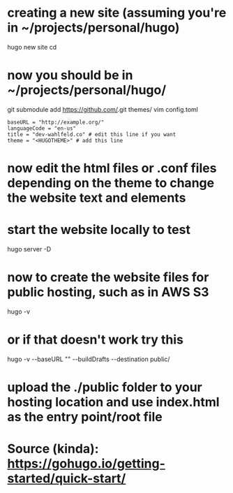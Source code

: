 # creating a new site (assuming you're in ~/projects/personal/hugo)

hugo new site <SITENAME>
cd <SITENAME>
# now you should be in ~/projects/personal/hugo/<SITENAME>
git submodule add https://github.com/<HUGOTHEME>.git themes/<HUGOTHEME>
vim config.toml
   
    baseURL = "http://example.org/"
    languageCode = "en-us"
    title = "dev-wahlfeld.co" # edit this line if you want
    theme = "<HUGOTHEME>" # add this line

# now edit the html files or .conf files depending on the theme to change the website text and elements

# start the website locally to test
hugo server -D

# now to create the website files for public hosting, such as in AWS S3

hugo -v
# or if that doesn't work try this
hugo -v --baseURL "" --buildDrafts --destination public/

# upload the ./public folder to your hosting location and use index.html as the entry point/root file

# Source (kinda): https://gohugo.io/getting-started/quick-start/
